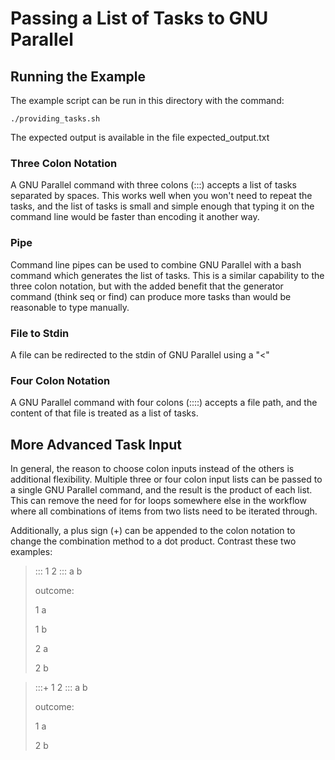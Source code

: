 
# Passing a List of Tasks to GNU Parallel

## Running the Example 

The example script can be run in this directory with the command:

    ./providing_tasks.sh

The expected output is available in the file expected_output.txt

### Three Colon Notation
 
A GNU Parallel command with three colons (:::) accepts a list of tasks separated by spaces. This works well when you won't need to repeat the tasks, and the list of tasks is small and simple enough that typing it on the command line would be faster than encoding it another way. 

### Pipe

Command line pipes can be used to combine GNU Parallel with a bash command which generates the list of tasks. This is a similar capability to the three colon notation, but with the added benefit that the generator command (think seq or find) can produce more tasks than would be reasonable to type manually.

### File to Stdin

A file can be redirected to the stdin of GNU Parallel using a "<"

### Four Colon Notation

A GNU Parallel command with four colons (::::) accepts a file path, and the content of that file is treated as a list of tasks.

## More Advanced Task Input

In general, the reason to choose colon inputs instead of the others is additional flexibility. Multiple three or four colon input lists can be passed to a single GNU Parallel command, and the result is the product of each list. This can remove the need for for loops somewhere else in the workflow where all combinations of items from two lists need to be iterated through. 

Additionally, a plus sign (+) can be appended to the colon notation to change the combination method to a dot product. Contrast these two examples:

> ::: 1 2 ::: a b
>
> outcome:
>
> 1 a
>
> 1 b
>
> 2 a
>
> 2 b

> :::+ 1 2 ::: a b
>
> outcome:
>
> 1 a
>
> 2 b

